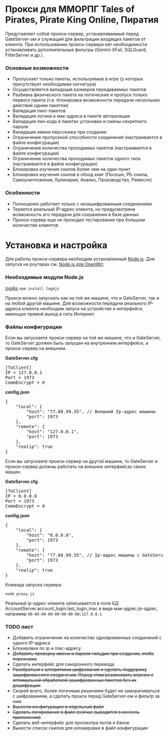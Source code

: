 <h1>Прокси для ММОРПГ Tales of Pirates, Pirate King Online, Пиратия</h1>
<p>Представляет собой прокси-сервер, устанавливаемый перед GateServer-ом и служащий для фильтрации входящих пакетов от клиента. При использовании прокси-сервера нет необходимости устанавливать дополнительные фильтры (Gemini XFail, SQLGuard, FilterServer и др.).</p>
<h3>Основные возможности</h3>
<ul>
	<li>Пропускает только пакеты, используемые в игре (у которых присутствует необходимая сигнатура)</li>
	<li>Осуществляется валидация размеров передаваемых пакетов</li>
	<li>Разбивка физического пакета на логические и пропуск только первого пакета (т.е. блокировка возможности передачи нескольких действий одним пакетом)</li>
	<li>Валидация пинг-пакетов</li>
	<li>Валидация логина и мак-адреса в пакете авторизации</li>
	<li>Валидация пин-кода в пакетах установки и смены секретного пароля</li>
	<li>Валидация имени персонажа при создании</li>
	<li>Ограничение пропускной способности соединения (настраивается в файле конфигурации)</li>
	<li>Ограничение количества проходимых пакетов (настраивается в файле конфигурации)</li>
	<li>Ограничение количества проходимых пакетов одного типа (настраивается в файле конфигурации)</li>
	<li>Блокировка изучения скилов более чем на один пункт</li>
	<li>Блокировка изучения скилов в обход книг (Посешн, РБ-скилы, Самоуничтожение, Кулинария, Анализ, Производство, Ремесло)</li>
</ul>
<h3>Особенности</h3>
<ul>
	<li>Полноценно работает только с незашифрованным соединением</li>
	<li>Теряется реальный IP-адрес клиента, но предусмотрена возможность его передачи для сохранения в базе данных</li>
	<li>Прокси-сервер еще не проходил тестирование при большом количестве клиентов</li>
</ul>
<h1>Установка и настройка</h1>
<p>Для работы прокси-сервера необходим установленный <a href="http://nodejs.org/download/">Node.js</a>. Для запуска на роутерах см. <a href="http://wiki.openwrt.org/doc/howto/nodejs">Node.js для OpenWrt</a>.</p>
<h3>Необходимые модули Node.js</h3>
<p><a href="https://github.com/nomiddlename/log4js-node">log4js</a> <code>npm install log4js</code></p>
<p>Прокси можно запускать как на той же машине, что и GateServer, так и на любой другой машине. Для возможности передачи реального IP-адреса клиента необходим запуск на устройстве и интерфейсе, имеющих прямой выход в сеть Интернет.</p>
<h3>Файлы конфигурации</h3>
<p>Если вы запускаете прокси-сервер на той же машине, что и GateServer, то GateServer должен быть запущен на внутреннем интерфейсе, а прокси-сервер на внешнем.</p>
<p><b>GateServer.cfg</b></p>
<pre>[ToClient]
IP = 127.0.0.1
Port = 1973
CommEncrypt = 0</pre>
<p><b>config.json</b></p>
<pre>{
	"local": {
		"host": "77.88.99.55", // Внешний Ip-адрес машины
		"port": 1973
	},
	"remote": {
		"host": "127.0.0.1",
		"port": 1973
	},
	"realip": true
}</pre>
<p>Если вы запускаете прокси-сервер на другой машине, то GateServer и прокси-сервер должны работать на внешних интерфейсах своих машин.</p>
<p><b>GateServer.cfg</b></p>
<pre>[ToClient]
IP = 0.0.0.0
Port = 1973
CommEncrypt = 0</pre>
<p><b>config.json</b></p>
<pre>{
	"local": {
		"host": "0.0.0.0",
		"port": 1973
	},
	"remote": {
		"host": "77.88.99.55", // Ip-адрес машины с GateServer-ом
		"port": 1973
	},
	"realip": true
}</pre>
<p>Команда запуска сервера</p>
<code>node proxy.js</code>
<p>Реальный ip-адрес клиента записывается в поле БД AccountServer.account_login.last_login_mac в виде мак-адреc;ip-адрес, например <code>00-00-00-00-00-00-00-00;127.0.0.1</code></p>
<h3>TODO лист</h3>
<ul>
	<li>Добавить ограничение на количество одновременных соединений с одного IP-адреса</li>
	<li>Блокировки по ip и mac-адресу</li>
	<li><s>Добавить проверку имени и пароля гильдии при создании, motto персонажа</s></li>
	<li>Сделать интерфейс для синхронного перевода</li>
	<li><s>Разобраться с алгоритмом шифрования и сделать поддержку зашифрованного соединения. Перед этим реализовать версию с оптимальной обработкой зашифрованных пакетов без их дешифрации.</s></li>
	<li>Скорей всего, более логичным решением будет не заморачиваться с шифрованием, а сделать прокси перед GateServer-ом и фильтр за ним</li>
	<li><s>Вынести конфигурацию в отдельный файл</s></li>
	<li><s>Сделать логирование в файл (сейчас выводится в консоль приложения)</s></li>
	<li>Сделать веб-интерфейс для просмотра логов и банов</li>
	<li>Вынести список скилов для юлокировки в файл конфигурации</li>
</ul>
